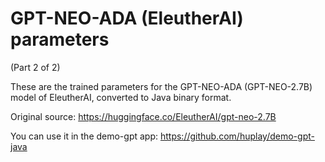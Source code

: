 # GPT-NEO-ADA (EleutherAI) parameters

(Part 2 of 2)

These are the trained parameters for the GPT-NEO-ADA (GPT-NEO-2.7B) model of EleutherAI, converted to Java binary format.

Original source: https://huggingface.co/EleutherAI/gpt-neo-2.7B

You can use it in the demo-gpt app: https://github.com/huplay/demo-gpt-java

  
